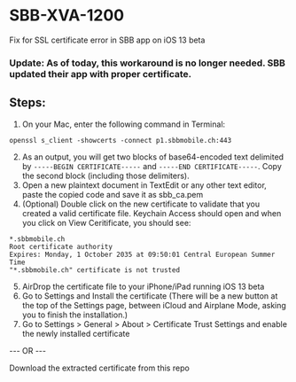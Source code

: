 # SBB-XVA-1200
Fix for SSL certificate error in SBB app on iOS 13 beta

### Update: As of today, this workaround is no longer needed. SBB updated their app with proper certificate.

## Steps:
1) On your Mac, enter the following command in Terminal:

```openssl s_client -showcerts -connect p1.sbbmobile.ch:443```

2) As an output, you will get two blocks of base64-encoded text delimited by `-----BEGIN CERTIFICATE-----` and `-----END CERTIFICATE-----`. Copy the second block (including those delimiters).
3) Open a new plaintext document in TextEdit or any other text editor, paste the copied code and save it as sbb_ca.pem
4) (Optional) Double click on the new certificate to validate that you created a valid certificate file. Keychain Access should open and when you click on View Ceritificate, you should see:
```
*.sbbmobile.ch
Root certificate authority
Expires: Monday, 1 October 2035 at 09:50:01 Central European Summer Time
"*.sbbmobile.ch" certificate is not trusted
```
5) AirDrop the certificate file to your iPhone/iPad running iOS 13 beta
6) Go to Settings and Install the certificate (There will be a new button at the top of the Settings page, between iCloud and Airplane Mode, asking you to finish the installation.)
7) Go to Settings > General > About > Certificate Trust Settings and enable the newly installed certificate

--- OR ---

Download the extracted certificate from this repo
